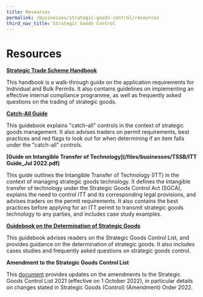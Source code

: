 ```yaml
---
title: Resources
permalink: /businesses/strategic-goods-control/resources
third_nav_title: Strategic Goods Control
---
```

# Resources

**[Strategic Trade Scheme Handbook](/files/businesses/SEB/STS%20Handbook%202021.pdf)**

This handbook is a walk-through guide on the application requirements for Individual and Bulk Permits. It also contains guidelines on implementing an effective internal compliance programme, as well as frequently asked questions on the trading of strategic goods.

**[Catch-All Guide](/files/businesses/catch-all-guide-(1).pdf)**

This guidebook explains "catch-all" controls in the context of strategic goods management. It also advises traders on permit requirements, best practices and red flags to look out for when determining if an item falls under the "catch-all" controls.

**[Guide on Intangible Transfer of Technology](/files/businesses/TSSB/ITT Guide_Jul 2022.pdf)**

This guide outlines the Intangible Transfer of Technology (ITT) in the context of managing strategic goods technology. It defines the intangible transfer of technology under the Strategic Goods Control Act (SGCA), explains the need to control ITT and its corresponding legal provisions, and advises traders on the permit requirements. It also contains the best practices before applying for an ITT permit to transmit strategic goods technology to any parties, and includes case study examples. 

**[Guidebook on the Determination of Strategic Goods](/files/businesses/guidebook-on-the-determination-of-strategic-goods-3-oct-2019.pdf)**

This guidebook advises readers on the Strategic Goods Control List, and provides guidance on the determination of strategic goods. It also includes cases studies and frequently asked questions on strategic goods control.

**Amendment to the Strategic Goods Control List**

This  [document](/files/businesses/TSSB/SGCO%20Amendments%20Table%20(2022).pdf) provides updates on the amendments to the Strategic Goods Control List 2021 (effective on 1 October 2022), in particular details on changes stated in Strategic Goods (Control) (Amendment) Order 2022.